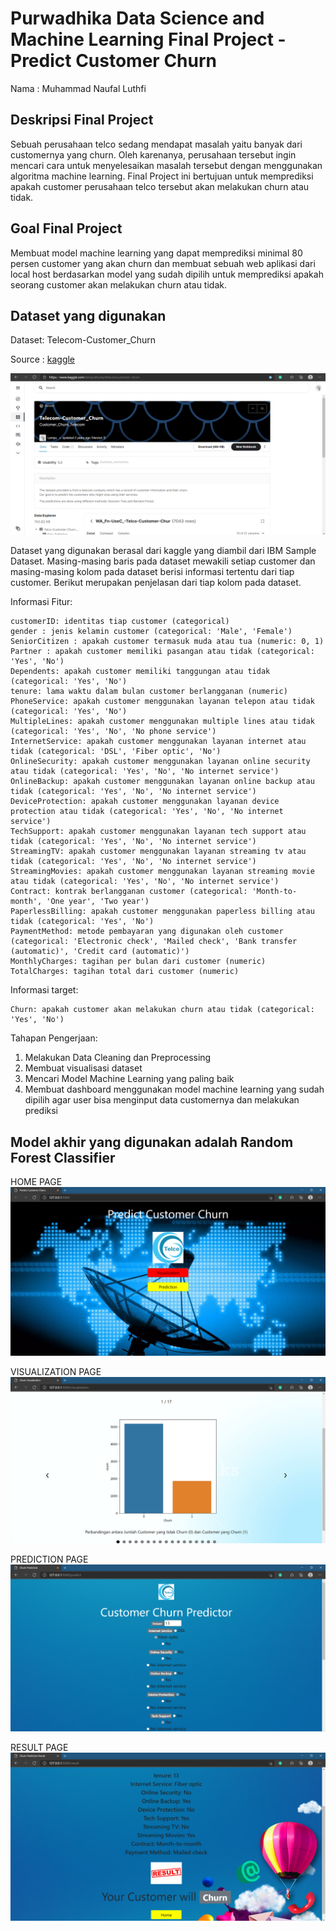 # Purwadhika Data Science and Machine Learning Final Project - Predict Customer Churn

Nama : Muhammad Naufal Luthfi

Deskripsi Final Project
--- 
Sebuah perusahaan telco sedang mendapat masalah yaitu banyak dari customernya yang churn. Oleh karenanya, perusahaan tersebut ingin mencari cara untuk menyelesaikan masalah tersebut dengan menggunakan algoritma machine learning.
Final Project ini bertujuan untuk memprediksi apakah customer perusahaan telco tersebut akan melakukan churn atau tidak.

Goal Final Project
--- 
Membuat model machine learning yang dapat memprediksi minimal 80 persen customer yang akan churn dan membuat sebuah web aplikasi dari local host berdasarkan model yang sudah dipilih untuk memprediksi apakah seorang customer akan melakukan churn atau tidak.

Dataset yang digunakan
--- 
Dataset: Telecom-Customer_Churn

Source : [kaggle](https://www.kaggle.com/lampubhutia/telecomcustomer-churn)

![](https://github.com/sirnaufal/Final-Project/blob/main/image/kaggle.png)

Dataset yang digunakan berasal dari kaggle yang diambil dari IBM Sample Dataset. Masing-masing baris pada dataset mewakili setiap customer dan masing-masing kolom pada dataset berisi informasi tertentu dari tiap customer. Berikut merupakan penjelasan dari tiap kolom pada dataset.

Informasi Fitur:

    customerID: identitas tiap customer (categorical)
    gender : jenis kelamin customer (categorical: 'Male', 'Female')
    SeniorCitizen : apakah customer termasuk muda atau tua (numeric: 0, 1)
    Partner : apakah customer memiliki pasangan atau tidak (categorical: 'Yes', 'No')
    Dependents: apakah customer memiliki tanggungan atau tidak (categorical: 'Yes', 'No')
    tenure: lama waktu dalam bulan customer berlangganan (numeric)
    PhoneService: apakah customer menggunakan layanan telepon atau tidak (categorical: 'Yes', 'No')
    MultipleLines: apakah customer menggunakan multiple lines atau tidak (categorical: 'Yes', 'No', 'No phone service')
    InternetService: apakah customer menggunakan layanan internet atau tidak (categorical: 'DSL', 'Fiber optic', 'No')
    OnlineSecurity: apakah customer menggunakan layanan online security atau tidak (categorical: 'Yes', 'No', 'No internet service')
    OnlineBackup: apakah customer menggunakan layanan online backup atau tidak (categorical: 'Yes', 'No', 'No internet service')
    DeviceProtection: apakah customer menggunakan layanan device protection atau tidak (categorical: 'Yes', 'No', 'No internet service')
    TechSupport: apakah customer menggunakan layanan tech support atau tidak (categorical: 'Yes', 'No', 'No internet service')
    StreamingTV: apakah customer menggunakan layanan streaming tv atau tidak (categorical: 'Yes', 'No', 'No internet service')
    StreamingMovies: apakah customer menggunakan layanan streaming movie atau tidak (categorical: 'Yes', 'No', 'No internet service')
    Contract: kontrak berlangganan customer (categorical: 'Month-to-month', 'One year', 'Two year')
    PaperlessBilling: apakah customer menggunakan paperless billing atau tidak (categorical: 'Yes', 'No')
    PaymentMethod: metode pembayaran yang digunakan oleh customer (categorical: 'Electronic check', 'Mailed check', 'Bank transfer (automatic)', 'Credit card (automatic)')
    MonthlyCharges: tagihan per bulan dari customer (numeric)
    TotalCharges: tagihan total dari customer (numeric)
    
Informasi target:

    Churn: apakah customer akan melakukan churn atau tidak (categorical: 'Yes', 'No')
    
Tahapan Pengerjaan:
1. Melakukan Data Cleaning dan Preprocessing
2. Membuat visualisasi dataset
3. Mencari Model Machine Learning yang paling baik
4. Membuat dashboard menggunakan model machine learning yang sudah dipilih agar user bisa menginput data customernya dan melakukan prediksi

Model akhir yang digunakan adalah Random Forest Classifier
---
HOME PAGE
![](https://github.com/sirnaufal/Final-Project/blob/main/image/home.png)

VISUALIZATION PAGE
![](https://github.com/sirnaufal/Final-Project/blob/main/image/visual.png)

PREDICTION PAGE
![](https://github.com/sirnaufal/Final-Project/blob/main/image/predict.png)

RESULT PAGE
![](https://github.com/sirnaufal/Final-Project/blob/main/image/result.png)
